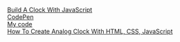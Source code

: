 [Build A Clock With JavaScript](https://www.youtube.com/watch?v=Ki0XXrlKlHY)  
[CodePen](https://codepen.io/WebDevSimplified/pen/WBbyPW)  
[My code](https://github.com/itbj/JavaScript-Clock)  
[How To Create Analog Clock With HTML, CSS, JavaScript](https://www.youtube.com/watch?v=6xEQ_jA5V2Y)  
[]()  
